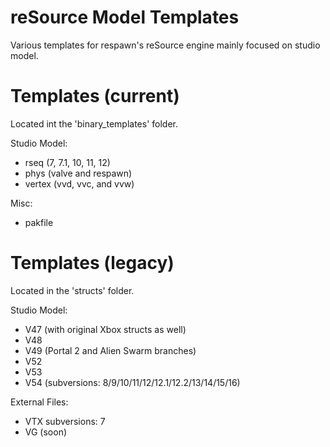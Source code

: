# reSource Model Templates
Various templates for respawn's reSource engine mainly focused on studio model.

# Templates (current)
Located int the 'binary_templates' folder.

Studio Model:
  - rseq (7, 7.1, 10, 11, 12)
  - phys (valve and respawn)
  - vertex (vvd, vvc, and vvw)

Misc:
  - pakfile

# Templates (legacy)
Located in the 'structs' folder.

Studio Model:
  - V47 (with original Xbox structs as well)  
  - V48  
  - V49 (Portal 2 and Alien Swarm branches)
  - V52  
  - V53  
  - V54 (subversions: 8/9/10/11/12/12.1/12.2/13/14/15/16)

External Files:
  - VTX subversions: 7	
  - VG (soon) 
